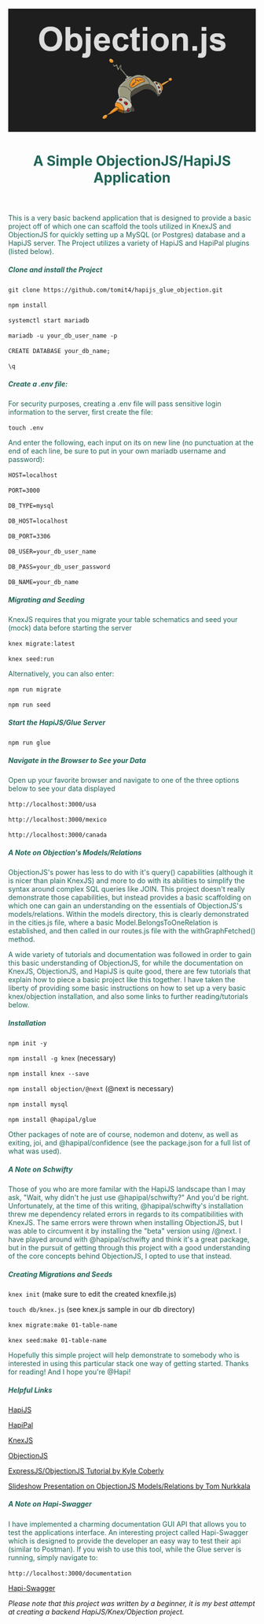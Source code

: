 ![screen-gif](./public/logo.png)

<header>
<h1 style=color:#206557ff>A Simple ObjectionJS/HapiJS Application</h1>
</header>
<body>

<p style=color:#206557ff>This is a very basic backend application that is designed to provide a basic project off of which one can scaffold the tools utilized in KnexJS and ObjectionJS for quickly setting up a MySQL (or Postgres) database and a HapiJS server.  The Project utilizes a variety of HapiJS and HapiPal plugins (listed below).</p>

<h5 style=color:#206557ff>Clone and install the Project</h5>

`git clone https://github.com/tomit4/hapijs_glue_objection.git`

`npm install`

`systemctl start mariadb`

`mariadb -u your_db_user_name -p`

`CREATE DATABASE your_db_name;`

`\q`

<h5 style=color:#206557ff>Create a .env file:</h5>

<p style=color:#206557ff>For security purposes, creating a .env file will pass sensitive login information to the server, first create the file:</p>

`touch .env`

<p style=color:#206557ff>And enter the following, each input on its on new line (no punctuation at the end of each line, be sure to put in your own mariadb username and password):</p>

`HOST=localhost`

`PORT=3000`

`DB_TYPE=mysql`

`DB_HOST=localhost`

`DB_PORT=3306`

`DB_USER=your_db_user_name`

`DB_PASS=your_db_user_password`

`DB_NAME=your_db_name`

<h5 style=color:#206557ff>Migrating and Seeding</h5>

<p style=color:#206557ff>KnexJS requires that you migrate your table schematics and seed your (mock) data before starting the server</p>

`knex migrate:latest`

`knex seed:run`

<p style=color:#206557ff>Alternatively, you can also enter:</p>

`npm run migrate`

`npm run seed`

<h5 style=color:#206557ff>Start the HapiJS/Glue Server</h5>

`npm run glue`

<h5 style=color:#206557ff>Navigate in the Browser to See your Data</h5>

<p style=color:#206557ff>Open up your favorite browser and navigate to one of the three options below to see your data displayed</p>

`http://localhost:3000/usa`

`http://localhost:3000/mexico`

`http://localhost:3000/canada`

<h5 style=color:#206557ff>A Note on Objection's Models/Relations</h5>

<p style=color:#206557ff>ObjectionJS's power has less to do with it's query() capabilities (although it is nicer than plain KnexJS) and more to do with its abilities to simplify the syntax around complex SQL queries like JOIN.  This project doesn't really demonstrate those capabilities, but instead provides a basic scaffolding on which one can gain an understanding on the essentials of ObjectionJS's models/relations.  Within the models directory, this is clearly demonstrated in the cities.js file, where a basic Model.BelongsToOneRelation is established, and then called in our routes.js file with the withGraphFetched() method.</p>

<p style=color:#206557ff>A wide variety of tutorials and documentation was followed in order to gain this basic understanding of ObjectionJS, for while the documentation on KnexJS, ObjectionJS, and HapiJS is quite good, there are few tutorials that explain how to piece a basic project like this together.  I have taken the liberty of providing some basic instructions on how to set up a very basic knex/objection installation, and also some links to further reading/tutorials below.</p>

<h5 style=color:#206557ff>Installation</h5>

`npm init -y`

`npm install -g knex` (necessary)

`npm install knex --save`

`npm install objection/@next` (@next is necessary)

`npm install mysql`

`npm install @hapipal/glue`

<p style=color:#206557ff>Other packages of note are of course, nodemon and dotenv, as well as exiting, joi, and @hapipal/confidence (see the package.json for a full list of what was used).</p>

<h5 style=color:#206557ff>A Note on Schwifty</h5>

<p style=color:#206557ff>Those of you who are more familar with the HapiJS landscape than I may ask, "Wait, why didn't he just use @hapipal/schwifty?"  And you'd be right.  Unfortunately, at the time of this writing, @hapipal/schwifty's installation threw me dependency related errors in regards to its compatibilities with KnexJS.  The same errors were thrown when installing ObjectionJS, but I was able to circumvent it by installing the "beta" version using /@next.  I have played around with @hapipal/schwifty and think it's a great package, but in the pursuit of getting through this project with a good understanding of the core concepts behind ObjectionJS, I opted to use that instead.</p>

<h5 style=color:#206557ff>Creating Migrations and Seeds</h5>

`knex init` (make sure to edit the created knexfile.js)

`touch db/knex.js` (see knex.js sample in our db directory)

`knex migrate:make 01-table-name`

`knex seed:make 01-table-name`

<p style=color:#206557ff>Hopefully this simple project will help demonstrate to somebody who is interested in using this particular stack one way of getting started.  Thanks for reading!  And I hope you're @Hapi!</p>

<h5 style=color:#206557ff>Helpful Links</h5>

<a href="https://hapi.dev/">HapiJS</a>

<a href="https://hapipal.com/">HapiPal</a>

<a href="https://knexjs.org/">KnexJS</a>

<a href="https://vincit.github.io/objection.js/">ObjectionJS</a>

<a href="https://www.youtube.com/watch?v=r-ieNv8-mr4">ExpressJS/ObjectionJS Tutorial by Kyle Coberly</a>

<a href="https://www.youtube.com/watch?v=2Mnn29KRzEI">Slideshow Presentation on ObjectionJS Models/Relations by Tom Nurkkala</a>

<h5 style=color:#206557ff>A Note on Hapi-Swagger</h5>

<p style=color:#206557ff>I have implemented a charming documentation GUI API that allows you to test the applications interface.  An interesting project called Hapi-Swagger which is designed to provide the developer an easy way to test their api (similar to Postman). If you wish to use this tool, while the Glue server is running, simply navigate to:</p>

`http://localhost:3000/documentation`

<a href="https://github.com/glennjones/hapi-swagger">Hapi-Swagger</a>

_Please note that this project was written by a beginner, it is my best attempt at creating a backend HapiJS/Knex/Objection project._
